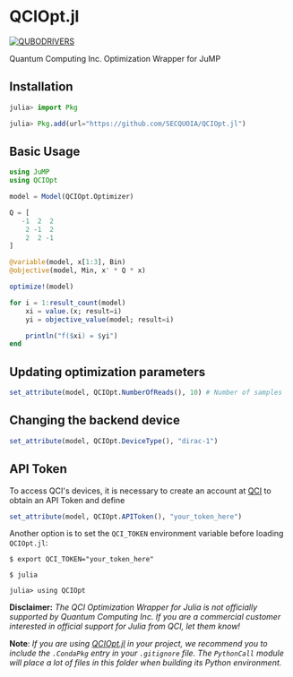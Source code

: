 # QCIOpt.jl

[![QUBODRIVERS](https://img.shields.io/badge/Powered%20by-QUBODrivers.jl-%20%234063d8)](https://github.com/JuliaQUBO/QUBODrivers.jl)

Quantum Computing Inc. Optimization Wrapper for JuMP

## Installation
```julia
julia> import Pkg

julia> Pkg.add(url="https://github.com/SECQUOIA/QCIOpt.jl")
```

## Basic Usage
```julia
using JuMP
using QCIOpt

model = Model(QCIOpt.Optimizer)

Q = [
   -1  2  2
    2 -1  2
    2  2 -1
]

@variable(model, x[1:3], Bin)
@objective(model, Min, x' * Q * x)

optimize!(model)

for i = 1:result_count(model)
    xi = value.(x; result=i)
    yi = objective_value(model; result=i)

    println("f($xi) = $yi")
end
```

## Updating optimization parameters

```julia
set_attribute(model, QCIOpt.NumberOfReads(), 10) # Number of samples
```

## Changing the backend device

```julia
set_attribute(model, QCIOpt.DeviceType(), "dirac-1")
```

## API Token
To access QCI's devices, it is necessary to create an account at [QCI](https://quantumcomputinginc.com/learn/developer-resources/entropy-quantum-optimization/qci-client-quick-start) to obtain an API Token and define 

```julia
set_attribute(model, QCIOpt.APIToken(), "your_token_here")
```

Another option is to set the `QCI_TOKEN` environment variable before loading `QCIOpt.jl`:

```shell
$ export QCI_TOKEN="your_token_here"

$ julia

julia> using QCIOpt
```

**Disclaimer:** _The QCI Optimization Wrapper for Julia is not officially supported by Quantum Computing Inc. If you are a commercial customer interested in official support for Julia from QCI, let them know!_

**Note**: _If you are using [QCIOpt.jl](https://github.com/SECQUOIA/QCIOpt.jl) in your project, we recommend you to include the `.CondaPkg` entry in your `.gitignore` file. The `PythonCall` module will place a lot of files in this folder when building its Python environment._

